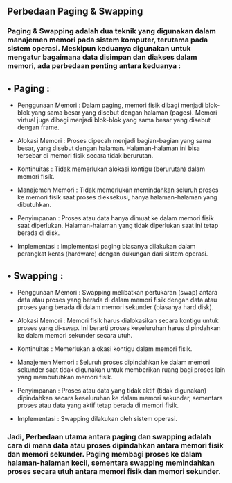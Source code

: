 ## Perbedaan Paging & Swapping
### Paging & Swapping adalah dua teknik yang digunakan dalam manajemen memori pada sistem komputer, terutama pada sistem operasi. Meskipun keduanya digunakan untuk mengatur bagaimana data disimpan dan diakses dalam memori, ada perbedaan penting antara keduanya :

## •	Paging :

-	Penggunaan Memori : Dalam paging, memori fisik dibagi menjadi blok-blok yang sama besar yang disebut dengan halaman (pages). Memori virtual juga dibagi menjadi blok-blok yang sama besar yang disebut dengan frame.

-	Alokasi Memori : Proses dipecah menjadi bagian-bagian yang sama besar, yang disebut dengan halaman. Halaman-halaman ini bisa tersebar di memori fisik secara tidak berurutan.

-	Kontinuitas : Tidak memerlukan alokasi kontigu (berurutan) dalam memori fisik.

-	Manajemen Memori : Tidak memerlukan memindahkan seluruh proses ke memori fisik saat proses dieksekusi, hanya halaman-halaman yang dibutuhkan.

-	Penyimpanan : Proses atau data hanya dimuat ke dalam memori fisik saat diperlukan. Halaman-halaman yang tidak diperlukan saat ini tetap berada di disk.

-	Implementasi : Implementasi paging biasanya dilakukan dalam perangkat keras (hardware) dengan dukungan dari sistem operasi.

## •	Swapping :

-	Penggunaan Memori : Swapping melibatkan pertukaran (swap) antara data atau proses yang berada di dalam memori fisik dengan data atau proses yang berada di dalam memori sekunder (biasanya hard disk).

-	Alokasi Memori : Memori fisik harus dialokasikan secara kontigu untuk proses yang di-swap. Ini berarti proses keseluruhan harus dipindahkan ke dalam memori sekunder secara utuh.

-	Kontinuitas : Memerlukan alokasi kontigu dalam memori fisik.

-	Manajemen Memori : Seluruh proses dipindahkan ke dalam memori sekunder saat tidak digunakan untuk memberikan ruang bagi proses lain yang membutuhkan memori fisik.

-	Penyimpanan : Proses atau data yang tidak aktif (tidak digunakan) dipindahkan secara keseluruhan ke dalam memori sekunder, sementara proses atau data yang aktif tetap berada di memori fisik.

-	Implementasi : Swapping dilakukan oleh sistem operasi.

### Jadi, Perbedaan utama antara paging dan swapping adalah cara di mana data atau proses dipindahkan antara memori fisik dan memori sekunder. Paging membagi proses ke dalam halaman-halaman kecil, sementara swapping memindahkan proses secara utuh antara memori fisik dan memori sekunder.
